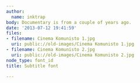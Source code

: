 ```yaml
---
author:
  name: inktrap
body: Documentary is from a couple of years ago.
date: '2013-07-12 19:41:59'
files:
- filename: Cinema Komunisto 1.jpg
  uri: public://old-images/Cinema Komunisto 1.jpg
- filename: Cinema Komunisto 2.jpg
  uri: public://old-images/Cinema Komunisto 2.jpg
node_type: font_id
title: Subtitle font

---
```

